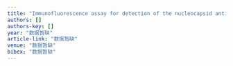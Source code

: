 ```yaml
---
title: "Immunofluorescence assay for detection of the nucleocapsid antigen of the severe acute respiratory syndrome (SARS)-associated coronavirus in cells derived from throat wash …"
authors: []
authors-key: []
year: "数据暂缺"
article-link: "数据暂缺"
venue: "数据暂缺"
bibex: "数据暂缺"
---
```

